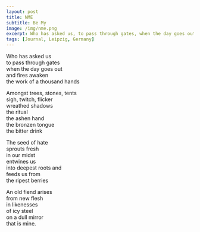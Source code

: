 ```yaml
---
layout: post
title: NME
subtitle: Be My
image: /img/nme.png
excerpt: Who has asked us, to pass through gates, when the day goes out, and fires awaken, the work of a thousand hands ...
tags: [Journal, Leipzig, Germany]
---
```

Who has asked us  
to pass through gates  
when the day goes out  
and fires awaken  
the work of a thousand hands  

Amongst trees, stones, tents  
sigh, twitch, flicker  
wreathed shadows  
the ritual  
the ashen hand  
the bronzen tongue  
the bitter drink

The seed of hate  
sprouts fresh  
in our midst  
entwines us  
into deepest roots and  
feeds us from  
the ripest berries  

An old fiend arises  
from new flesh  
in likenesses  
of icy steel  
on a dull mirror  
that is mine.
